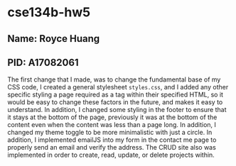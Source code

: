 # cse134b-hw5
## Name: Royce Huang
## PID: A17082061

The first change that I made, was to change the fundamental base of my CSS code, I created a general stylesheet `styles.css`, and I added any other specific styling a page required as a tag within their specified HTML, so it would be easy to change these factors in the future, and makes it easy to understand. In addition, I changed some styling in the footer to ensure that it stays at the bottom of the page, previously it was at the bottom of the content even when the content was less than a page long. In addition, I changed my theme toggle to be more minimalistic with just a circle. In addition, I implemented emailJS into my form in the contact me page to properly send an email and verify the address. The CRUD site also was implemented in order to create, read, update, or delete projects within.